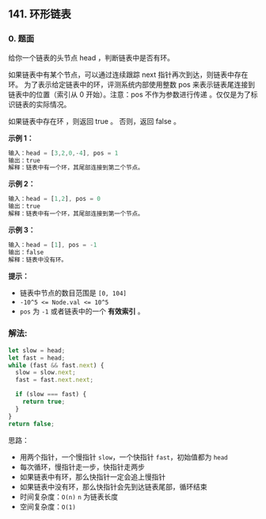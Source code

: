 ## 141. 环形链表

### 0. 题面

给你一个链表的头节点 head ，判断链表中是否有环。

如果链表中有某个节点，可以通过连续跟踪 next 指针再次到达，则链表中存在环。 为了表示给定链表中的环，评测系统内部使用整数 pos 来表示链表尾连接到链表中的位置（索引从 0 开始）。注意：pos 不作为参数进行传递 。仅仅是为了标识链表的实际情况。

如果链表中存在环 ，则返回 true 。 否则，返回 false 。

**示例 1：**

```javascript
输入：head = [3,2,0,-4], pos = 1
输出：true
解释：链表中有一个环，其尾部连接到第二个节点。
```

**示例 2：**

```javascript
输入：head = [1,2], pos = 0
输出：true
解释：链表中有一个环，其尾部连接到第一个节点。
```

**示例 3：**

```javascript
输入：head = [1], pos = -1
输出：false
解释：链表中没有环。
```

**提示：**

- 链表中节点的数目范围是 `[0, 104]`
- `-10^5 <= Node.val <= 10^5`
- `pos` 为 `-1` 或者链表中的一个 **有效索引** 。

### 解法:

```javascript
let slow = head;
let fast = head;
while (fast && fast.next) {
  slow = slow.next;
  fast = fast.next.next;

  if (slow === fast) {
    return true;
  }
}
return false;
```

思路：

- 用两个指针，一个慢指针 `slow`，一个快指针 `fast`，初始值都为 `head`
- 每次循环，慢指针走一步，快指针走两步
- 如果链表中有环，那么快指针一定会追上慢指针
- 如果链表中没有环，那么快指针会先到达链表尾部，循环结束
- 时间复杂度：`O(n)` `n` 为链表长度
- 空间复杂度：`O(1)`
